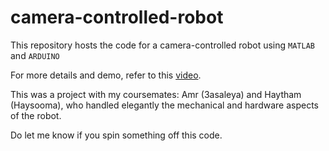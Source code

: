 # camera-controlled-robot


This repository hosts the code for a camera-controlled robot using `MATLAB` and `ARDUINO`

For more details and demo, refer to this [video](https://www.youtube.com/watch?v=F91fNlQ-ADs).

This was a project with my coursemates: Amr (3asaleya) and Haytham (Haysooma), who handled elegantly the mechanical and hardware aspects of the robot.


Do let me know if you spin something off this code.

